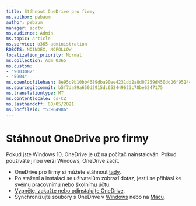 ```yaml
---
title: Stáhnout OneDrive pro firmy
ms.author: pebaum
author: pebaum
manager: scotv
ms.audience: Admin
ms.topic: article
ms.service: o365-administration
ROBOTS: NOINDEX, NOFOLLOW
localization_priority: Normal
ms.collection: Adm_O365
ms.custom:
- "9003082"
- "5904"
ms.openlocfilehash: 8e95c9b10bb4689dba90ee4231dd2a8d07259d450dd26f952446edb6ef89eb8b
ms.sourcegitcommit: b5f7da89a650d2915dc652449623c78be6247175
ms.translationtype: MT
ms.contentlocale: cs-CZ
ms.lasthandoff: 08/05/2021
ms.locfileid: "53964986"
---
```

# <a name="download-onedrive-for-business"></a>Stáhnout OneDrive pro firmy

Pokud jste Windows 10, OneDrive je už na počítač nainstalován. Pokud používáte jinou verzi Windows, OneDrive začít.

- OneDrive pro firmy si můžete stáhnout [tady](https://www.microsoft.com/microsoft-365/onedrive/download).
- Po stažení a instalaci se uživatelům zobrazí dotaz, jestli se přihlásí ke svému pracovnímu nebo školnímu účtu.
- [Vypněte, zakažte nebo odinstalujte OneDrive](https://support.microsoft.com/office/turn-off-disable-or-uninstall-onedrive-f32a17ce-3336-40fe-9c38-6efb09f944b0).
- Synchronizujte soubory s OneDrive v [Windows](https://support.microsoft.com/office/615391c4-2bd3-4aae-a42a-858262e42a49) nebo na [Macu](https://support.microsoft.com/office/d11b9f29-00bb-4172-be39-997da46f913f).
